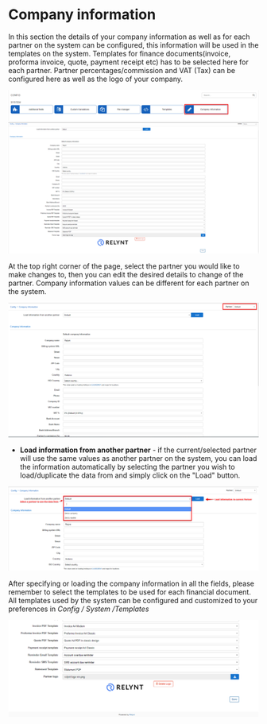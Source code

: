 Company information
=======================
In this section the details of your company information as well as for each partner on the system can be configured, this information will be used in the templates on the system. Templates for finance documents(invoice, proforma invoice, quote, payment receipt etc) has to be selected here for each partner. Partner percentages/commission and VAT (Tax) can be configured here as well as the logo of your company.

![information](company1.png)
![Company Information](company2.png)


At the top right corner of the page, select the partner you would like to make changes to, then you can edit the desired details to change of the partner. Company information values can be different for each partner on the system.

![company info](info.png)

* **Load information from another partner** - if the current/selected partner will use the same values as another partner on the system, you can load the information automatically by selecting the partner you wish to load/duplicate the data from and simply click on the "Load" button.

 ![for partner](company3.png)


 After specifying or loading the company information in all the fields, please remember to select the templates to be used for each financial document. All templates used by the system can be configured and customized to your preferences in *Config / System /Templates*

 ![Templates](company4.png)
